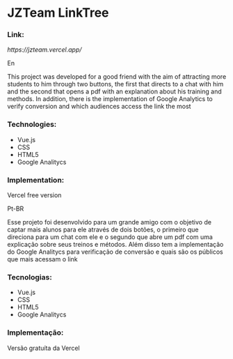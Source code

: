 <h1>JZTeam LinkTree</h1>

<h3>Link:</h3>
<i>https://jzteam.vercel.app/</i>


<p>En</p>
<p>This project was developed for a good friend with the aim of attracting more students to him through two buttons, the first that directs to a chat with him and the second that opens a pdf with an explanation about his training and methods. In addition, there is the implementation of Google Analytics to verify conversion and which audiences access the link the most
</p>
  <h3>Technologies:</h3>
<ul>
  <li>
    Vue.js
  </li>
  <li>
    CSS
  </li>
  <li>
    HTML5
  </li>
    <li>
    Google Analitycs
  </li>
</ul>

<h3>Implementation:</h3>
Vercel free version

<br/>

<p>Pt-BR</p>
<p>Esse projeto foi desenvolvido para um grande amigo com o objetivo de captar mais alunos para ele através de dois botões, o primeiro que direciona para um chat com ele e o segundo que abre um pdf com uma explicação sobre seus treinos e métodos. Além disso tem a implementação do Google Analitycs para verificação de conversão e quais são os públicos que mais acessam o link
</p>
  <h3>Tecnologias:</h3>
<ul>
  <li>
    Vue.js
  </li>
  <li>
    CSS
  </li>
  <li>
    HTML5
  </li>
  <li>
    Google Analitycs
  </li>
</ul>

<h3>Implementação:</h3>
Versão gratuíta da Vercel
